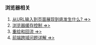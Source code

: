 ### 浏览器相关
1. [从URL输入到页面展现到底发生什么? =>>](./WhatHappen.md)
2. [浏览器缓存控制 =>>](./BrowserCache.md)
3. [重绘和回流 =>>](./Repaint&Reflow.md)
4. [前端跨域问题详解 =>>](./CrossOrigin.md)